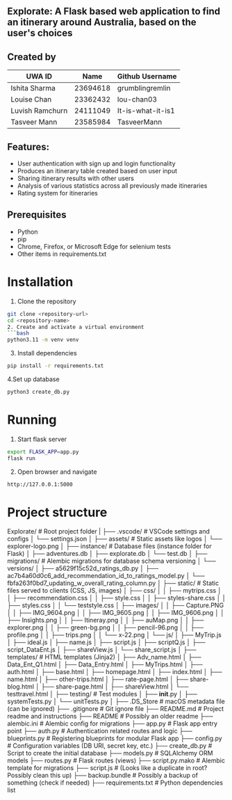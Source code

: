 ## Explorate: A Flask based web application to find an itinerary around Australia, based on the user's choices

## Created by
| UWA ID | Name | Github Username |
| --- | --- | --- |
| Ishita Sharma | 23694618 | grumblingremlin |
| Louise Chan | 23362432 | lou-chan03 |
| Luvish Ramchurn | 24111049 | It-is-what-it-is1 |
| Tasveer Mann | 23585984 | TasveerMann |

## Features:
- User authentication with sign up and login functionality
- Produces an itinerary table created based on user input
- Sharing itinerary results with other users
- Analysis of various statistics across all previously made itineraries
- Rating system for itineraries

## Prerequisites
- Python
- pip
- Chrome, Firefox, or Microsoft Edge for selenium tests
- Other items in requirements.txt

# Installation
1. Clone the repository
```bash
git clone <repository-url>
cd <repository-name>
2. Create and activate a virtual environment
```bash
python3.11 -m venv venv
```
3. Install dependencies
```bash
pip install -r requirements.txt
```
4.Set up database
```bash
python3 create_db.py
```
# Running
1. Start flask server
```bash
export FLASK_APP=app.py
flask run
```
2. Open browser and navigate
```bash
http://127.0.0.1:5000
```
# Project structure

Explorate/                       # Root project folder
|
├── .vscode/                    # VSCode settings and configs
│   └── settings.json
│
├── assets/                     # Static assets like logos
│   └── explorer-logo.png
│
├── instance/                   # Database files (instance folder for Flask)
│   ├── adventures.db
│   ├── explorate.db
│   └── test.db
│
├── migrations/                 # Alembic migrations for database schema versioning
│   └── versions/
│       ├── a5629f15c52d\_ratings\_db.py
│       ├── ac7b4a60d0c6\_add\_recommendation\_id\_to\_ratings\_model.py
│       └── fbfa263f0bd7\_updating\_w\_overall\_rating\_column.py
│
├── static/                     # Static files served to clients (CSS, JS, images)
│   ├── css/
│   │   ├── mytrips.css
│   │   ├── recommendation.css
│   │   ├── style.css
│   │   ├── styles-share.css
│   │   ├── styles.css
│   │   └── teststyle.css
│   ├── images/
│   │   ├── Capture.PNG
│   │   ├── IMG\_9604.png
│   │   ├── IMG\_9605.png
│   │   ├── IMG\_9606.png
│   │   ├── Insights.png
│   │   ├── Itineray.png
│   │   ├── auMap.png
│   │   ├── explorer.png
│   │   ├── green-bg.png
│   │   ├── pencil-96.png
│   │   ├── profile.png
│   │   ├── trips.png
│   │   └── x-22.png
│   └── js/
│       ├── MyTrip.js
│       ├── ideal.js
│       ├── name.js
│       ├── script.js
│       ├── scriptQ.js
│       ├── script\_DataEnt.js
│       ├── shareView\.js
│       └── share\_script.js
│
├── templates/                 # HTML templates (Jinja2)
│   ├── Adv\_name.html
│   ├── Data\_Ent\_Q1.html
│   ├── Data\_Entry.html
│   ├── MyTrips.html
│   ├── auth.html
│   ├── base.html
│   ├── homepage.html
│   ├── index.html
│   ├── name.html
│   ├── other-trips.html
│   ├── rate-page.html
│   ├── share-blog.html
│   ├── share-page.html
│   ├── shareView\.html
│   └── testtravel.html
│
├── testing/                   # Test modules
│   ├── **init**.py
│   ├── systemTests.py
│   └── unitTests.py
│
├── .DS\_Store                  # macOS metadata file (can be ignored)
├── .gitignore                 # Git ignore file
├── README.md                  # Project readme and instructions
├── README                     # Possibly an older readme
├── alembic.ini                # Alembic config for migrations
├── app.py                     # Flask app entry point
├── auth.py                    # Authentication related routes and logic
├── blueprints.py              # Registering blueprints for modular Flask app
├── config.py                  # Configuration variables (DB URI, secret key, etc.)
├── create\_db.py               # Script to create the initial database
├── models.py                  # SQLAlchemy ORM models
├── routes.py                  # Flask routes (views)
├── script.py.mako             # Alembic template for migrations
├── script.js                  # (Looks like a duplicate in root? Possibly clean this up)
├── backup.bundle              # Possibly a backup of something (check if needed)
├── requirements.txt           # Python dependencies list


